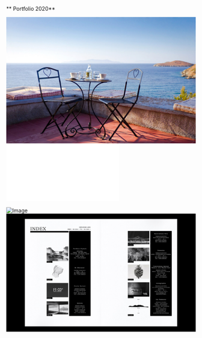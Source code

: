 ** Portfolio 2020**

![Image](/kini.jpg)
![Image](/pf20-danielcalvo-1.pdf)


![Image](/pf20-danielcalvo-1)
![Image](/pf20-danielcalvo-2.jpg)
